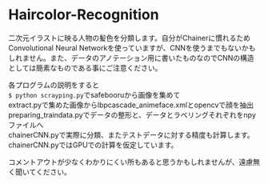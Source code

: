 # Haircolor-Recognition
二次元イラストに映る人物の髪色を分類します。自分がChainerに慣れるためConvolutional Neural Networkを使っていますが、CNNを使うまでもないかもしれません。また、データのアノテーション用に書いたものなのでCNNの構造としては簡素なものである事にご注意ください。

各プログラムの説明をすると  
` $ python scrayping.py `でsafebooruから画像を集めて  
extract.pyで集めた画像からlbpcascade_animeface.xmlとopencvで顔を抽出  
preparing_traindata.pyでデータの整形と、データとラベリングそれぞれをnpyファイルへ  
chainerCNN.pyで実際に分類、またテストデータに対する精度も計算します。chainerCNN.pyではGPUでの計算を仮定しています。

コメントアウトが少なくわかりにくい所もあると思うかもしれませんが、遠慮無く聞いてください。

